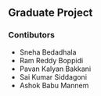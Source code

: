 ## Graduate Project 
### Contibutors
* Sneha Bedadhala
* Ram Reddy Boppidi
* Pavan Kalyan Bakkani
* Sai Kumar Siddagoni
* Ashok Babu Mannem
